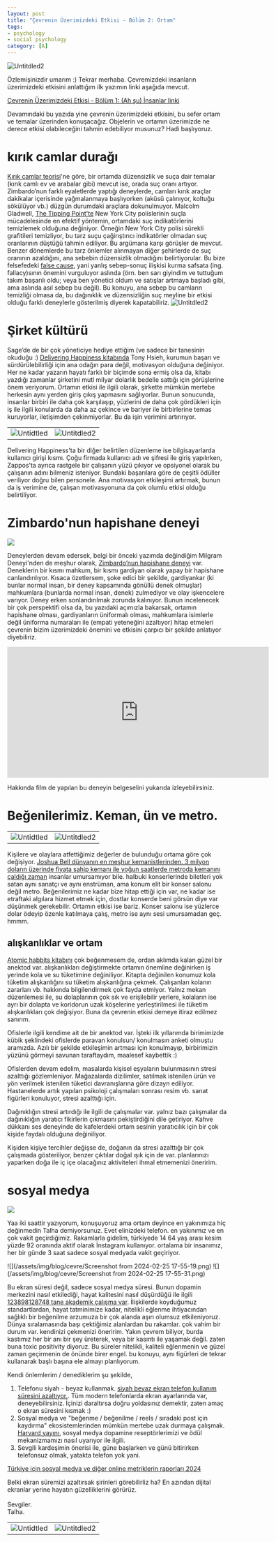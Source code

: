 ```yaml
---
layout: post
title: "Çevrenin Üzerimizdeki Etkisi - Bölüm 2: Ortam"
tags:
- psychology
- social psychology
category: [A]
---
```


![Untitdled2](/assets/img/blog/cevre/object.webp)

Özlemişinizdir umarım :) Tekrar merhaba. Çevremizdeki insanların üzerimizdeki etkisini anlattığım ilk yazımın linki aşağıda mevcut.

[Çevrenin Üzerimizdeki Etkisi - Bölüm 1: (Ah şu) İnsanlar linki](https://unnamed-idea.github.io/writing/2024/02/01/%C3%A7evrenin-etkisi) 

Devamındaki bu yazıda yine çevrenin üzerimizdeki etkisini, bu sefer ortam ve temalar üzerinden konuşacağız. Objelerin ve ortamın üzerimizde ne derece etkisi olabileceğini tahmin edebiliyor musunuz? Hadi başlıyoruz.


# kırık camlar durağı

[Kırık camlar teorisi](https://en.wikipedia.org/wiki/Broken_windows_theory)'ne göre, bir ortamda düzensizlik ve suça dair temalar (kırık camlı ev ve arabalar gibi) mevcut ise, orada suç oranı artıyor. Zimbardo’nun farklı eyaletlerde yaptığı deneylerde, camları kırık araçlar dakikalar içerisinde yağmalanmaya başlıyorken (aküsü çalınıyor, koltuğu sökülüyor vb.) düzgün durumdaki araçlara dokunulmuyor. Malcolm Gladwell, [The Tipping Point'te](https://www.amazon.com/Tipping-Point-Little-Things-Difference/dp/0316346624) 
 New York City polislerinin suçla mücadelesinde en efektif yöntemin, ortamdaki suç indikatörlerini temizlemek olduğuna değiniyor. Örneğin New York City polisi sürekli grafitileri temizliyor, bu tarz suçu çağirıştırıcı indikatörler olmadan suç oranlarının düştüğü tahmin ediliyor. Bu argümana karşı görüşler de mevcut. Benzer dönemlerde bu tarz önlemler alınmayan diğer şehirlerde de suç oranının azaldığını, ana sebebin düzensizlik olmadığını belirtiyorular. Bu bize felsefedeki [false cause](https://yourlogicalfallacyis.com/false-cause), yani yanlış sebep-sonuç ilişkisi kurma safsata (ing. fallacy)sının önemini vurguluyor aslında (örn. ben sarı giyindim ve tuttuğum takım başarılı oldu; veya ben yönetici oldum ve satışlar artmaya başladı gibi, ama aslında asıl sebep bu değil). Bu konuyu, ana sebep bu camların temizliği olmasa da, bu dağınıklık ve düzensizliğin suç meyline bir etkisi olduğu farklı deneylerle gösterilmiş diyerek kapatabiliriz.
![Untitdled2](/assets/img/blog/cevre/broken_glass.webp)

# Şirket kültürü

Sage’de de bir çok yöneticiye hediye ettiğim (ve sadece bir tanesinin okuduğu :) [Delivering Happiness kitabında](https://www.amazon.com/Delivering-Happiness-Profits-Passion-Purpose/dp/0446576220) Tony Hsieh, kurumun başarı ve sürdürülebilirliği için ana odağın para değil, motivasyon olduğuna değiniyor. Her ne kadar yazarın hayatı farklı bir biçimde sona ermiş olsa da, kitabı yazdığı zamanlar şirketini mutl milyar dolarlık bedelle sattığı için görüşlerine önem veriyorum. Ortamın etkisi ile ilgili olarak, şirkette mümkün mertebe herkesin aynı yerden giriş çıkış yapmasını sağlıyorlar. Bunun sonucunda, insanlar birbiri ile daha çok karşılaşıp, yüzlerini de daha çok gördükleri için iş ile ilgili konularda da daha az çekince ve bariyer ile birbirlerine temas kuruyorlar, iletişimden çekinmiyorlar. Bu da işin verimini artırırıyor.

  |                                                                                                                                        |                                                                                                        |
  | -------------------------------------------------------------------------------------------------------------------------------------- | ------------------------------------------------------------------------------------------------------ |
  | ![Untidtled](/assets/img/blog/cevre/robotoffice.webp)| ![Untitdled2](/assets/img/blog/cevre/smurfsoffice.webp)|


Delivering Happiness'ta bir diğer belirtilen düzenleme ise bilgisayarlarda kullanıcı girişi kısmı. Çoğu firmada kullanıcı adı ve şifresi ile giriş yapılırken, Zappos’ta ayrıca rastgele bir çalışanın yüzü çıkıyor ve opsiyonel olarak bu çalışanın adını bilmeniz isteniyor. Bundaki başarılara göre de çeşitli ödüller veriliyor doğru bilen personele. Ana motivasyon etkileşimi artırmak, bunun da iş verimine de, çalışan motivasyonuna da çok olumlu etkisi olduğu belirtiliyor.

# Zimbardo'nun hapishane deneyi

![](/assets/img/blog/cevre/zimbardo-prison-300x225.webp)

Deneylerden devam edersek, belgi bir önceki yazımda değindiğim Milgram Deneyi'nden de meşhur olarak, [Zimbardo’nun hapishane deneyi](https://www.simplypsychology.org/zimbardo.html) var. Deneklerin bir kısmı mahkum, bir kısmı gardiyan olarak yapay bir hapishane canlandırılıyor. Kısaca özetlersem, şoke edici bir şekilde, gardiyankar (ki bunlar normal insan, bir deney kapsamında gönüllü denek olmuşlar) mahkumlara (bunlarda normal insan, denek) zulmediyor ve olay işkencelere varıyor. Deney erken sonlandırılmak zorunda kalınıyor. Bunun incelenecek bir çok perspektifi olsa da, bu yazıdaki açımızla bakarsak, ortamın hapishane olması, gardiyanların üniformalı olması, mahkumlara isimlerle değil üniforma numaraları ile (empati yeteneğini azaltıyor) hitap etmeleri çevrenin bizim üzerimizdeki önemini ve etkisini çarpıcı bir şekilde anlatıyor diyebiliriz.

<iframe width="600" height="300" src="https://www.youtube.com/embed/L_LKzEqlPto" title="Feature Film - The Stanford Prison Experiment (Documentary)" frameborder="0" allow="accelerometer; autoplay; clipboard-write; encrypted-media; gyroscope; picture-in-picture; web-share" allowfullscreen></iframe>

 Hakkında film de yapılan bu deneyin belgeselini yukarıda izleyebilirsiniz.

# Beğenilerimiz. Keman, ün ve metro.


  |                                                       |                                                         |
  | ----------------------------------------------------- | ------------------------------------------------------- |
  | ![Untidtled](/assets/img/blog/cevre/metroviolin.webp)| ![Untitdled2](/assets/img/blog/cevre/smurfviolin.webp) |

Kişilere ve olaylara atfettiğimiz değerler de bulunduğu ortama göre çok değişiyor. [Joshua Bell dünyanın en meşhur kemanistlerinden. 3 milyon doların üzerinde fiyata sahip kemanı ile yoğun saatlerde metroda kemanını çaldığı zaman](https://exploringyourmind.com/a-violinist-in-the-subway-proof-that-we-look-without-really-seeing/) insanlar umursamıyor bile. halbuki konserlerinde biletleri yok satan aynı sanatçı ve aynı enstrüman, ama konum elit bir konser salonu değil metro. Beğenilerimiz ne kadar bize hitap ettiği için var, ne kadar ise etraftaki algılara hizmet etmek için, dostlar konserde beni görsün diye var düşünmek gerekebilir. Ortamın etkisi ise bariz. Konser salonu ise yüzlerce dolar ödeyip özenle katılmaya çalış, metro ise aynı sesi umursamadan geç. hmmm.


## alışkanlıklar ve ortam

[Atomic habbits kitabını](https://www.amazon.com/Atomic-Habits-Proven-Build-Break/dp/0735211299) çok beğenmesem de, ordan aklımda kalan güzel bir anektod var. alışkanlıkları değiştirmekte ortamın önemline değinirken iş yerinde kola ve su tüketimine değiniliyor. Kitapta değinilen konumuz kola tüketim alışkanlığını su tüketim alışkanlığına çekmek. Çalışanları kolanın zararları vb. hakkında bilgilendirmek çok fayda etmiyor. Yalnız mekan düzenlemesi ile, su dolaplarının çok sık ve erişilebilir yerlere, kolaların ise ayrı bir dolapta ve koridorun uzak köşelerine yerleştirilmesi ile tüketim alışkanlıkları çok değişiyor. Buna da çevrenin etkisi demeye itiraz edilmez sanırım.

Ofislerle ilgili kendime ait de bir anektod var. İşteki ilk yıllarımda birimimizde kübik şeklindeki ofislerde paravan konulsun/ konulmasın anketi olmuştu aramızda. Azılı bir şekilde etkileşimin artması için konulmayıp, birbirimizin yüzünü görmeyi savunan taraftaydım, maalesef kaybettik :)

Ofislerden devam edelim, masalarda kişisel eşyaların bulunmasının stresi azalttığı gözlemleniyor. Mağazalarda dizilimler, satılmak istenilen ürün ve yön verilmek istenilen tüketici davranışlarına göre dizayn ediliyor. Hastanelerde artık yapılan psikoloji çalışmaları sonrası resim vb. sanat figürleri konuluyor, stresi azalttığı için.

Dağınıklığın stresi artırdığı ile ilgili de çalışmalar var. yalnız bazı çalışmalar da dağınıklığın yaratıcı fikirlerin çıkmasını pekiştirdiğini dile getiriyor. Kahve dükkanı ses deneyinde de kafelerdeki ortam sesinin yaratıcılık için bir çok kişide faydalı olduğuna değiniliyor.

Kişiden kişiye tercihler değişse de, doğanın da stresi azalttığı bir çok çalışmada gösteriliyor, benzer çıktılar doğal ışık için de var. planlarınızı yaparken doğa ile iç içe olacağınız aktiviteleri ihmal etmemenizi öneririm.

# sosyal medya

![](/assets/img/blog/cevre/smedia.webp)

Yaa iki saattir yazıyorum, konuşuyoruz ama ortam deyince en yakınımıza hiç değinmedin Talha demiyorsunuz. Evet elinizdeki telefon. en yakınımız ve en çok vakit geçirdiğimiz. Rakamlarla gidelim, türkiyede 14 64 yaş arası kesim yüzde 92 oranında aktif olarak İnstagram kullanıyor. ortalama bir insanımız, her bir günde 3 saat sadece sosyal medyada vakit geçiriyor.

![](/assets/img/blog/cevre/Screenshot from 2024-02-25 17-55-19.png)
![](/assets/img/blog/cevre/Screenshot from 2024-02-25 17-55-31.png)

 Bu ekran süresi değil, sadece sosyal medya süresi. Bunun dopamin merkezini nasıl etkilediği, hayat kalitesini nasıl düşürdüğü ile ilgili [123898128748 tane akademik çalışma var](https://scholar.google.com.tr/scholar?q=social+media+dopamine&hl=en&as_sdt=0&as_vis=1&oi=scholart). İlişkilerde koyduğumuz standartlardan, hayat tatminimize kadar, nitelikli eğlenme ihtiyacından sağlıklı bir beğenilme arzumuza bir çok alanda aşırı olumsuz etkileniyoruz. Dünya sıralamasında başı çektiğimiz alanlardan bu rakamlar. çok vahim bir durum var. kendinizi çekmenizi öneririm. Yakın çevrem biliyor, burda kastımız her bir anı bir şey üreterek, veya bir kasıntı ile yaşamak değil. zaten buna toxic positivity diyoruz. Bu süreler nitelikli, kaliteli eğlenmenin ve güzel zaman geçirmenin de önünde birer engel. bu konuyu, aynı figürleri de tekrar kullanarak başlı başına ele almayı planlıyorum.

 Kendi önlemlerim / denediklerim şu şekilde,
 1. Telefonu siyah - beyaz kullanmak. [siyah beyaz ekran telefon kullanım süresini azaltıyor.](https://www.tandfonline.com/doi/full/10.1080/03623319.2020.1737461). Tüm modern telefonlarda ekran ayarlarında var, deneyebilirsiniz. İçinizi daraltırsa doğru yoldasınız demektir, zaten amaç o ekran süresini kısmak :)
 2. Sosyal medya ve "beğenme / beğenilme / reels / sıradaki post için kaydırma" ekosistemlerinden mümkün mertebe uzak durmaya çalışmak. [Harvard yayını](https://sitn.hms.harvard.edu/flash/2018/dopamine-smartphones-battle-time/), sosyal medya dopamine reseptörlerimizi ve ödül mekanizmamızı nasıl uyarıyor ile ilgili.
 3. Sevgili kardeşimin önerisi ile, güne başlarken ve günü bitirirken telefonsuz olmak, yatakta telefon yok yani.

[Türkiye için sosyal medya ve diğer online metriklerin raporları,2024](https://datareportal.com/reports/digital-2024-turkey)

Belki ekran süremizi azaltırsak şirinleri görebilirliz ha? En azından dijital ekranlar yerine hayatın güzelliklerini görürüz.   
\
    Sevgiler. \
  Talha.


  |                                                       |                                                        |
  | ----------------------------------------------------- | ------------------------------------------------------ |
  | ![Untidtled](/assets/img/blog/cevre/smartphonesmurf.webp) | ![Untitdled2](/assets/img/blog/cevre/smurfswaving.webp) |
